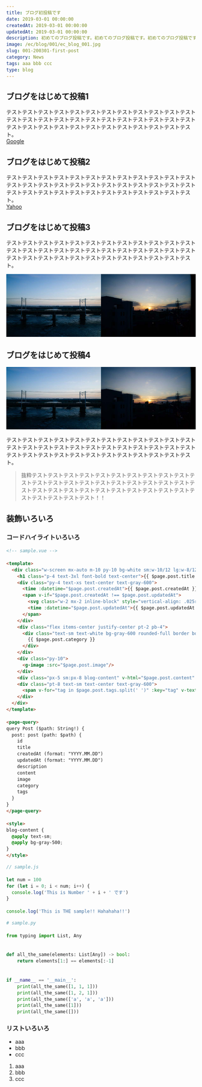 ```yaml
---
title: ブログ初投稿です
date: 2019-03-01 00:00:00
createdAt: 2019-03-01 00:00:00
updatedAt: 2019-03-01 00:00:00
description: 初めてのブログ投稿です。初めてのブログ投稿です。初めてのブログ投稿です。初めてのブログ投稿です。初めてのブログ投稿です。初めてのブログ投稿です。初めてのブログ投稿です。
image: /ec/blog/001/ec_blog_001.jpg
slug: 001-200301-first-post
category: News
tags: aaa bbb ccc
type: blog
---
```


## ブログをはじめて投稿1

テストテストテストテストテストテストテストテストテストテストテストテストテストテストテストテストテストテストテストテストテストテストテストテストテストテストテストテストテストテストテストテストテストテストテストテスト。  
[Google](https://www.google.co.jp/)

## ブログをはじめて投稿2

テストテストテストテストテストテストテストテストテストテストテストテストテストテストテストテストテストテストテストテストテストテストテストテストテストテストテストテストテストテストテストテストテストテストテストテスト。  
[Yahoo](https://www.yahoo.co.jp/)

## ブログをはじめて投稿3

テストテストテストテストテストテストテストテストテストテストテストテストテストテストテストテストテストテストテストテストテストテストテストテストテストテストテストテストテストテストテストテストテストテストテストテスト。  

![画像テスト](./img/sample.jpg "サンプル")

## ブログをはじめて投稿4

![画像テスト](./img/sample.jpg "サンプル")

テストテストテストテストテストテストテストテストテストテストテストテストテストテストテストテストテストテストテストテストテストテストテストテストテストテストテストテストテストテストテストテストテストテストテストテスト。  

> 抜粋テストテストテストテストテストテストテストテストテストテストテストテストテストテストテストテストテストテストテストテストテストテストテストテストテストテストテストテストテストテストテストテストテストテストテストテストテスト！！

## 装飾いろいろ

### コードハイライトいろいろ

```html
<!-- sample.vue -->

<template>
  <div class="w-screen mx-auto m-10 py-10 bg-white sm:w-10/12 lg:w-8/12">
    <h1 class="p-4 text-3xl font-bold text-center">{{ $page.post.title }}</h1>
    <div class="py-4 text-xs text-center text-gray-600">
      <time :datetime="$page.post.createdAt">{{ $page.post.createdAt }}</time>
      <span v-if="$page.post.createdAt !== $page.post.updatedAt">
        <svg class="w-2 mx-2 inline-block" style="vertical-align: .025rem" xmlns="http://www.w3.org/2000/svg" viewBox="0 0 1792 1792" fill="currentColor"><path d="M1639 1056q0 5-1 7-64 268-268 434.5t-478 166.5q-146 0-282.5-55t-243.5-157l-129 129q-19 19-45 19t-45-19-19-45v-448q0-26 19-45t45-19h448q26 0 45 19t19 45-19 45l-137 137q71 66 161 102t187 36q134 0 250-65t186-179q11-17 53-117 8-23 30-23h192q13 0 22.5 9.5t9.5 22.5zm25-800v448q0 26-19 45t-45 19h-448q-26 0-45-19t-19-45 19-45l138-138q-148-137-349-137-134 0-250 65t-186 179q-11 17-53 117-8 23-30 23h-199q-13 0-22.5-9.5t-9.5-22.5v-7q65-268 270-434.5t480-166.5q146 0 284 55.5t245 156.5l130-129q19-19 45-19t45 19 19 45z"></path></svg>
        <time :datetime="$page.post.updatedAt">{{ $page.post.updatedAt }}</time>
      </span>
    </div>
    <div class="flex items-center justify-center pt-2 pb-4">
      <div class="text-sm text-white bg-gray-600 rounded-full border border-gray-600 px-3 py-1">
        {{ $page.post.category }}
      </div>
    </div>
    <div class="py-10">
      <g-image :src="$page.post.image"/>
    </div>
    <div class="px-5 sm:px-8 blog-content" v-html="$page.post.content" />
    <div class="pt-8 text-sm text-center text-gray-600">
      <span v-for="tag in $page.post.tags.split(' ')" :key="tag" v-text="`#${tag}`" class="mr-2" />
    </div>
  </div>
</template>

<page-query>
query Post ($path: String!) {
  post: post (path: $path) {
    id
    title
    createdAt (format: "YYYY.MM.DD")
    updatedAt (format: "YYYY.MM.DD")
    description
    content
    image
    category
    tags
  }
}
</page-query>

<style>
blog-content {
  @apply text-sm;
  @apply bg-gray-500;
}
</style>
```

```js
// sample.js

let num = 100
for (let i = 0; i < num; i++) {
  console.log('This is Number ' + i + ' です')
}

console.log('This is THE sample!! Hahahaha!!')
```

```py
# sample.py

from typing import List, Any


def all_the_same(elements: List[Any]) -> bool:
    return elements[1:] == elements[:-1]


if __name__ == '__main__':
    print(all_the_same([1, 1, 1]))
    print(all_the_same([1, 2, 1]))
    print(all_the_same(['a', 'a', 'a']))
    print(all_the_same([1]))
    print(all_the_same([]))
```

### リストいろいろ

- aaa
- bbb
- ccc

1. aaa
2. bbb
3. ccc

